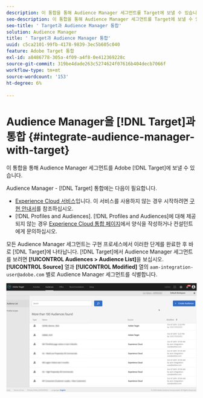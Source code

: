 ```yaml
---
description: 이 통합을 통해 Audience Manager 세그먼트를 Target에 보낼 수 있습니다.
seo-description: 이 통합을 통해 Audience Manager 세그먼트를 Target에 보낼 수 있습니다.
seo-title: ' Target과 Audience Manager 통합'
solution: Audience Manager
title: ' Target과 Audience Manager 통합'
uuid: c5ca2101-99fb-4178-9839-3ec5b605c040
feature: Adobe Target 통합
exl-id: a8486778-305a-4f09-a4f8-0e412369228c
source-git-commit: 319be4dade263c5274624f07616b404decb7066f
workflow-type: tm+mt
source-wordcount: '153'
ht-degree: 6%

---
```


# Audience Manager을 [!DNL Target]과 통합 {#integrate-audience-manager-with-target}

이 통합을 통해 Audience Manager 세그먼트를 Adobe [!DNL Target]에 보낼 수 있습니다.

Audience Manager - [!DNL Target] 통합에는 다음이 필요합니다.

* [Experience Cloud 서비스](https://experienceleague.adobe.com/docs/id-service/using/home.html)입니다. 이 서비스를 사용하지 않는 경우 시작하려면 [구현 안내서](https://experienceleague.adobe.com/docs/id-service/using/implementation/implementation-guides.html)를 참조하십시오.
* [!DNL Profiles and Audiences]. [!DNL Profiles and Audiences]에 대해 제공되지 않는 경우 [Experience Cloud 통합 페이지](https://adobe.allegiancetech.com/cgi-bin/qwebcorporate.dll?idx=X8SVES)에서 양식을 작성하거나 컨설턴트에게 문의하십시오.

모든 Audience Manager 세그먼트는 구현 프로세스에서 이러한 단계를 완료한 후 바로 [!DNL Target]에 나타납니다. [!DNL Target]에서 Audience Manager 세그먼트를 보려면 **[!UICONTROL Audiences > Audience List]**&#x200B;을 보십시오. **[!UICONTROL Source]** 열과 **[!UICONTROL Modified]** 열의 `aam-integration-user@adobe.com` 별로 Audience Manager 세그먼트를 식별합니다.

![](../assets/target.png)
